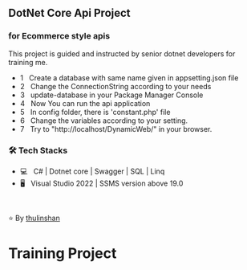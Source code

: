 <h2>DotNet Core Api Project</h2>
<h3>for Ecommerce style apis</h3>
<p>This project is guided and instructed by senior dotnet developers for training me.</p>

- 1 &nbsp; Create a database with same name given in appsetting.json file <br>
- 2 &nbsp; Change the ConnectionString according to your needs <br>
- 3 &nbsp; update-database in your Package Manager Console <br>
- 4 &nbsp; Now You can run the api application <br>
- 5 &nbsp; In config folder, there is 'constant.php' file <br>
- 6 &nbsp; Change the variables according to your setting. <br>
- 7 &nbsp; Try to "http://localhost/DynamicWeb/" in your browser. <br>

<h3>🛠 Tech Stacks</h3>

- 💻 &nbsp; C# | Dotnet core | Swagger | SQL | Linq  
- 🖥 &nbsp; Visual Studio 2022 | SSMS version above 19.0

<br>

⭐️ By [thulinshan](https://github.com/thulinshan)


# Training Project
#
